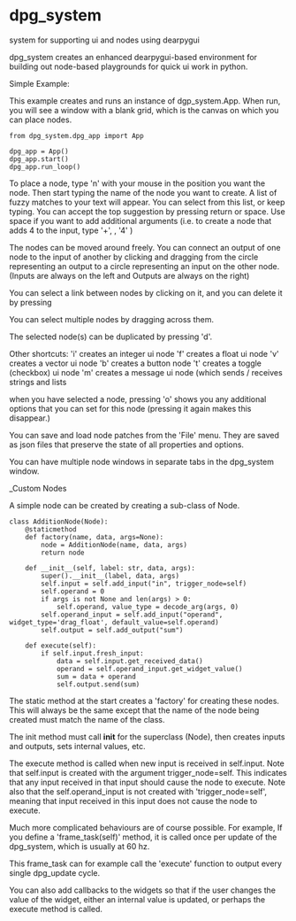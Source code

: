 # dpg_system
system for supporting ui and nodes using dearpygui

dpg_system creates an enhanced dearpygui-based environment for building out node-based playgrounds for quick ui work in python.

Simple Example:

This example creates and runs an instance of dgp_system.App. When run, you will see a window with a blank grid, which is the canvas on which you can place nodes. 

```
from dpg_system.dpg_app import App

dpg_app = App()
dpg_app.start()
dpg_app.run_loop()
```

To place a node, type 'n' with your mouse in the position you want the node.
Then start typing the name of the node you want to create. A list of fuzzy matches to your text will appear. You can select from this list, or keep typing.
You can accept the top suggestion by pressing return or space. Use space if you want to add additional arguments (i.e. to create a node that adds 4 to the input, type '+', <space>, '4' <return>)

The nodes can be moved around freely. You can connect an output of one node to the input of another by clicking and dragging from the circle representing an output to a circle representing an input on the other node.
(Inputs are always on the left and Outputs are always on the right)

You can select a link between nodes by clicking on it, and you can delete it by pressing <backspace>

You can select multiple nodes by dragging across them.

The selected node(s) can be duplicated by pressing 'd'.

Other shortcuts:
'i' creates an integer ui node 
'f' creates a float ui node
'v' creates a vector ui node
'b' creates a button node
't' creates a toggle (checkbox) ui node
'm' creates a message ui node (which sends / receives strings and lists

when you have selected a node, pressing 'o' shows you any additional options that you can set for this node (pressing it again makes this disappear.)

You can save and load node patches from the 'File' menu. They are saved as json files that preserve the state of all properties and options.

You can have multiple node windows in separate tabs in the dpg_system window.

_Custom Nodes

A simple node can be created by creating a sub-class of Node.

```
class AdditionNode(Node):
    @staticmethod
    def factory(name, data, args=None):
        node = AdditionNode(name, data, args)
        return node

    def __init__(self, label: str, data, args):
        super().__init__(label, data, args)
        self.input = self.add_input("in", trigger_node=self)
        self.operand = 0
        if args is not None and len(args) > 0:
            self.operand, value_type = decode_arg(args, 0)
        self.operand_input = self.add_input("operand", widget_type='drag_float', default_value=self.operand)
        self.output = self.add_output("sum")

    def execute(self):
        if self.input.fresh_input:
            data = self.input.get_received_data()
            operand = self.operand_input.get_widget_value()
            sum = data + operand
            self.output.send(sum)
```
            
The static method at the start creates a 'factory' for creating these nodes. This will always be the same except that the name of the node being created must match the name of the class.

The init method must call __init__ for the superclass (Node), then creates inputs and outputs, sets internal values, etc.

The execute method is called when new input is received in self.input. Note that self.input is created with the argument trigger_node=self. This indicates that any input received in that input should cause the node to execute.
Note also that the self.operand_input is not created with 'trigger_node=self', meaning that input received in this input does not cause the node to execute.

Much more complicated behaviours are of course possible. For example, If you define a 'frame_task(self)' method, it is called once per update of the dpg_system, which is usually at 60 hz.

This frame_task can for example call the 'execute' function to output every single dpg_update cycle.

You can also add callbacks to the widgets so that if the user changes the value of the widget, either an internal value is updated, or perhaps the execute method is called.



